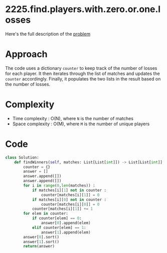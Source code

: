 # 2225.find.players.with.zero.or.one.losses

Here's the full description of the [problem](https://leetcode.com/problems/find-players-with-zero-or-one-losses/description/?envType=daily-question&envId=2024-01-15)

# Approach 

The code uses a dictionary `counter` to keep track of the number of losses for each player. It then iterates through the list of matches and updates the `counter` accordingly. Finally, it populates the two lists in the result based on the number of losses.

# Complexity 

- Time complexity : O(N), where `N` is the number of matches
- Space complexity : O(M), where `M` is the number of unique players

# Code

```Python
class Solution:
    def findWinners(self, matches: List[List[int]]) -> List[List[int]]:
        counter = {}
        answer = []
        answer.append([])
        answer.append([])
        for i in range(0,len(matches)) :
            if matches[i][1] not in counter :
                counter[matches[i][1]] = 0
            if matches[i][0] not in counter :
                counter[matches[i][0]] = 0
            counter[matches[i][1]] += 1
        for elem in counter:
            if counter[elem] == 0: 
                answer[0].append(elem)
            elif counter[elem] == 1: 
                answer[1].append(elem)
        answer[0].sort()
        answer[1].sort()
        return(answer)
```